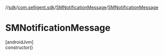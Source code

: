 //[sdk](../../../index.md)/[com.selligent.sdk](../index.md)/[SMNotificationMessage](index.md)/[SMNotificationMessage](-s-m-notification-message.md)

# SMNotificationMessage

[androidJvm]\
constructor()
